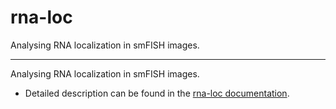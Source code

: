 # rna-loc
Analysing RNA localization in smFISH images.

---
Analysing RNA localization in smFISH images.

- Detailed description can be found in the [rna-loc documentation](https://muellerflorian.github.io/rna-loc/).
